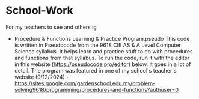 # School-Work
For my teachers to see and others ig

- Procedure & Functions Learning & Practice Program.pseudo
  This code is written in Pseudocode from the 9618 CIE AS & A Level Computer Science syllabus. It helps learn and practice stuff to do with procedures and functions from that syllabus. To run the code, run it with the editor in this website (https://pseudocode.pro/editor) below. It goes in a lot of detail.
  The program was featured in one of my school's teacher's website (9/12/2024) - https://sites.google.com/gardenschool.edu.my/problem-solving9618/programming/procedures-and-functions?authuser=0
